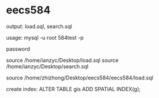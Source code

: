 # eecs584

output: load.sql, search.sql

usage: mysql -u root 584test -p

password

source /home/ianzyc/Desktop/load.sql
source /home/ianzyc/Desktop/search.sql

source /home/zhizhong/Desktop/eecs584/eecs584/load.sql

create index:
ALTER TABLE gis ADD SPATIAL INDEX(g);